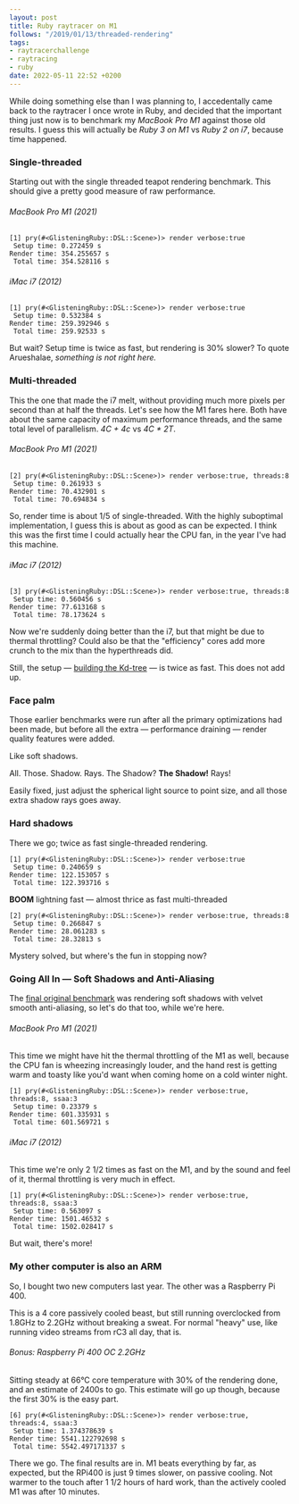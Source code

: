 ```yaml
---
layout: post
title: Ruby raytracer on M1
follows: "/2019/01/13/threaded-rendering"
tags:
- raytracerchallenge
- raytracing
- ruby
date: 2022-05-11 22:52 +0200
---
```

While doing something else than I was planning to, I accedentally came back to
the raytracer I once wrote in Ruby, and decided that the important thing just
now is to benchmark my _MacBook Pro M1_ against those old results. I guess
this will actually be _Ruby 3 on M1_ vs _Ruby 2 on i7_, because time happened.


### Single-threaded

Starting out with the single threaded teapot rendering benchmark. This should
give a pretty good measure of raw performance.


###### MacBook Pro M1 (2021)

```pry
[1] pry(#<GlisteningRuby::DSL::Scene>)> render verbose:true
 Setup time: 0.272459 s
Render time: 354.255657 s
 Total time: 354.528116 s
```


###### iMac i7 (2012)

```pry
[1] pry(#<GlisteningRuby::DSL::Scene>)> render verbose:true
 Setup time: 0.532384 s
Render time: 259.392946 s
 Total time: 259.92533 s
```

But wait? Setup time is twice as fast, but rendering is 30% slower? To quote
Arueshalae, _something is not right here._


### Multi-threaded

This the one that made the i7 melt, without providing much more pixels per
second than at half the threads. Let's see how the M1 fares here. Both have
about the same capacity of maximum performance threads, and the same total
level of parallelism. _4C + 4c_ vs _4C * 2T_.


###### MacBook Pro M1 (2021)

```pry
[2] pry(#<GlisteningRuby::DSL::Scene>)> render verbose:true, threads:8
 Setup time: 0.261933 s
Render time: 70.432901 s
 Total time: 70.694834 s
```

So, render time is about 1/5 of single-threaded. With the highly suboptimal
implementation, I guess this is about as good as can be expected. I think this
was the first time I could actually hear the CPU fan, in the year I've had
this machine.


###### iMac i7 (2012)

```pry
[3] pry(#<GlisteningRuby::DSL::Scene>)> render verbose:true, threads:8
 Setup time: 0.560456 s
Render time: 77.613168 s
 Total time: 78.173624 s
```

Now we're suddenly doing better than the i7, but that might be due to
thermal throttling? Could also be that the "efficiency" cores add more crunch
to the mix than the hyperthreads did.

Still, the setup — [building the Kd-tree] — is twice as fast. This does not add up.

[building the Kd-tree]: /2018/12/31/day-31-optimizing-triangles/


### Face palm

Those earlier benchmarks were run after all the primary optimizations had been
made, but before all the extra — performance draining — render quality
features were added.

Like soft shadows.

All. Those. Shadow. Rays. The Shadow? **The Shadow!** Rays!

Easily fixed, just adjust the spherical light source to point size, and all
those extra shadow rays goes away.


### Hard shadows

There we go; twice as fast single-threaded rendering.

```pry
[1] pry(#<GlisteningRuby::DSL::Scene>)> render verbose:true
 Setup time: 0.240659 s
Render time: 122.153057 s
 Total time: 122.393716 s
```

**BOOM** lightning fast — almost thrice as fast multi-threaded

```pry
[2] pry(#<GlisteningRuby::DSL::Scene>)> render verbose:true, threads:8
 Setup time: 0.266847 s
Render time: 28.061283 s
 Total time: 28.32813 s
```

Mystery solved, but where's the fun in stopping now?


### Going All In — Soft Shadows and Anti-Aliasing

The [final original benchmark] was rendering soft shadows with velvet smooth
anti-aliasing, so let's do that too, while we're here.

[final original benchmark]: /2019/01/29/soft-shadows/


###### MacBook Pro M1 (2021)

This time we might have hit the thermal throttling of the M1 as well, because
the CPU fan is wheezing increasingly louder, and the hand rest is getting warm
and toasty like you'd want when coming home on a cold winter night.

```pry
[1] pry(#<GlisteningRuby::DSL::Scene>)> render verbose:true, threads:8, ssaa:3
 Setup time: 0.23379 s
Render time: 601.335931 s
 Total time: 601.569721 s
```


###### iMac i7 (2012)

This time we're only 2 1/2 times as fast on the M1, and by the sound and feel
of it, thermal throttling is very much in effect.

```pry
[1] pry(#<GlisteningRuby::DSL::Scene>)> render verbose:true, threads:8, ssaa:3
 Setup time: 0.563097 s
Render time: 1501.46532 s
 Total time: 1502.028417 s
```

But wait, there's more!


### My other computer is also an ARM

So, I bought two new computers last year. The other was a Raspberry Pi 400.

This is a 4 core passively cooled beast, but still running overclocked from
1.8GHz to 2.2GHz without breaking a sweat. For normal "heavy" use, like
running video streams from rC3 all day, that is.


###### Bonus: Raspberry Pi 400 OC 2.2GHz

Sitting steady at 66°C core temperature with 30% of the rendering done, and an
estimate of 2400s to go. This estimate will go up though, because the first
30% is the easy part.

```pry
[6] pry(#<GlisteningRuby::DSL::Scene>)> render verbose:true, threads:4, ssaa:3
 Setup time: 1.374378639 s
Render time: 5541.122792698 s
 Total time: 5542.497171337 s
```

There we go. The final results are in. M1 beats everything by far, as expected,
but the RPi400 is just 9 times slower, on passive cooling. Not warmer to the
touch after 1 1/2 hours of hard work, than the actively cooled M1 was after
10 minutes.
